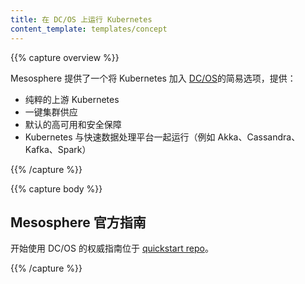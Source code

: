```yaml
---
title: 在 DC/OS 上运行 Kubernetes
content_template: templates/concept
---
```


<!--
---
reviewers:
- smugcloud
title: Kubernetes on DC/OS
content_template: templates/concept
---
-->

{{% capture overview %}}

<!--
Mesosphere provides an easy option to provision Kubernetes onto [DC/OS](https://mesosphere.com/product/), offering:
-->
Mesosphere 提供了一个将 Kubernetes 加入 [DC/OS](https://mesosphere.com/product/)的简易选项，提供：

<!--
* Pure upstream Kubernetes
* Single-click cluster provisioning
* Highly available and secure by default
* Kubernetes running alongside fast-data platforms (e.g. Akka, Cassandra, Kafka, Spark)
-->

* 纯粹的上游 Kubernetes
* 一键集群供应
* 默认的高可用和安全保障
* Kubernetes 与快速数据处理平台一起运行（例如 Akka、Cassandra、Kafka、Spark）

{{% /capture %}}

{{% capture body %}}

<!--
## Official Mesosphere Guide
-->
## Mesosphere 官方指南

<!--
The canonical source of getting started on DC/OS is located in the [quickstart repo](https://github.com/mesosphere/dcos-kubernetes-quickstart).
-->
开始使用 DC/OS 的权威指南位于 [quickstart repo](https://github.com/mesosphere/dcos-kubernetes-quickstart)。

{{% /capture %}}
